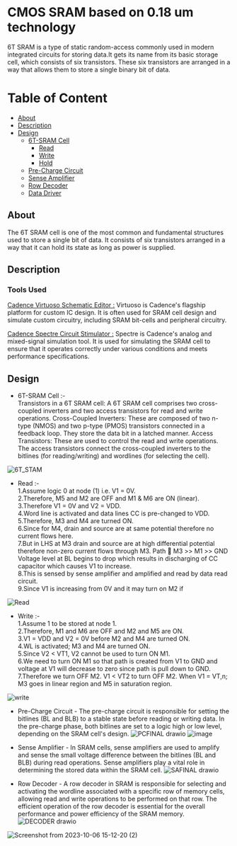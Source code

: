 # CMOS SRAM based on 0.18 um technology
6T SRAM is a type of static random-access commonly used in modern integrated circuits for storing data.It gets its name from its basic storage cell, which consists of six transistors. These six transistors are arranged in a way that allows them to store a single binary bit of data.

# Table of Content
- [About](#About)
- [Description](#Description) 
- [Design](#Design)
  - [6T-SRAM Cell](#6T-SRAM-Cell)
    -  [Read](#Read)
    -  [Write](#Write)
    -  [Hold](#Hold)
  - [Pre-Charge Circuit](#Pre-ChargeCircuit)
  - [Sense Amplifier](#sense-amplifier)
  - [Row Decoder](#Row-Decoder)
  - [Data Driver](#Data-Driver)

## About
The 6T SRAM cell is one of the most common and fundamental structures used to store a single bit of data. It consists of six transistors arranged in a way that  it can hold its state as long as power is supplied.

## Description
### Tools Used
[Cadence Virtuoso Schematic Editor :](https://www.cadence.com/en_US/home/tools/custom-ic-analog-rf-design/circuit-design/virtuoso-schematic-editor.html) Virtuoso is Cadence's flagship platform for custom IC design. It is often used for SRAM cell design and simulate custom circuitry, including SRAM bit-cells and peripheral circuitry.

[Cadence Spectre Circuit Stimulator :](https://www.cadence.com/en_US/home/tools/custom-ic-analog-rf-design/circuit-simulation/spectre-fmc-analysis.html?utm_campaign=Custom_Virtuoso_Studio_product_eu_google_search_june_2023&utm_source=google&utm_medium=search&utm_content=cdn_paid_media&utm_content=Circuit_Simulation&s_kwcid=AL!14272!3!662289232220!b!!g!!circuit%20simulation&gad=1&gclid=Cj0KCQjwpompBhDZARIsAFD_Fp8Z-SxLLihhZBFwTmCU69lX0z8FEUvoFW2uLaLdkUzkxbE_Gtb2_GUaAi4xEALw_wcB) Spectre is Cadence's analog and mixed-signal simulation tool. It is used for simulating the SRAM cell to ensure that it operates correctly under various conditions and meets performance specifications.


## Design
- 6T-SRAM Cell :-
<br> Transistors in a 6T SRAM cell: A 6T SRAM cell comprises two cross-coupled inverters and two access transistors for read and write operations.
Cross-Coupled Inverters: These are composed of two n-type (NMOS) and two p-type (PMOS) transistors connected in a feedback loop. They store the data bit in a      latched manner.
 Access Transistors: These are used to control the read and write operations. The access transistors connect the cross-coupled inverters to the bitlines (for       reading/writing) and wordlines (for selecting the cell).
 

    

![6T_STAM](https://github.com/Subha175/SRAM/assets/123578848/2110c37b-c0a0-4f65-8847-c8f29f71fee5)

- Read :-
 <br> 1.Assume logic 0 at node (1) i.e. V1 = 0V.
 <br> 2.Therefore, M5 and M2 are OFF and M1 & M6 are ON (linear).
 <br> 3.Therefore V1 = 0V and V2 = VDD.
 <br> 4.Word line is activated and data lines CC
is pre-changed to VDD.
 <br> 5.Therefore, M3 and M4 are turned ON.
 <br> 6.Since for M4, drain and source are at same potential therefore no current flows here.
 <br> 7.But in LHS at M3 drain and source are at high differential potential therefore non-zero current flows through M3. Path  M3 >> M1 >> GND
Voltage level at BL begins to drop which results in discharging of CC
capacitor which causes V1 to increase.
 <br> 8.This is sensed by sense amplifier and amplified and read by data read circuit.
 <br> 9.Since V1 is increasing from 0V and it may turn on M2 if 
  
![Read](https://github.com/Subha175/SRAM/assets/123578848/e28dd451-9c40-4231-aad7-27a1b2e80d29)

- Write :-
   <br> 1.Assume 1 to be stored at node 1.
   <br> 2.Therefore, M1 and M6 are OFF and M2 and M5 are ON.
   <br> 3.V1 = VDD and V2 = 0V before M2 and M4 are turned ON.
   <br> 4.WL is activated; M3 and M4 are turned ON.
   <br> 5.Since V2 < VT1, V2 cannot be used to turn ON M1.
   <br> 6.We need to turn ON M1 so that path is created from V1 to GND and voltage at V1 will decrease to zero since path is pull down to GND.
   <br> 7.Therefore we turn OFF M2. V1 < VT2 to turn OFF M2. When V1 = VT,n; M3 goes in linear region and M5 in saturation region.



![write](https://github.com/Subha175/SRAM/assets/123578848/69f31245-fee0-4549-914a-cd6e39699e50)


 

- Pre-Charge Circuit -
 The pre-charge circuit is responsible for setting the bitlines (BL and BLB) to a stable state before reading or writing data. In the pre-charge phase, both bitlines are set to a logic high or low level, depending on the SRAM cell's design.
![PCFINAL drawio](https://github.com/Subha175/SRAM/assets/123578848/28380285-89c0-443e-870a-033021312c4a)
![image](https://github.com/Subha175/SRAM/assets/123578848/20327be9-6d13-477f-8480-1c54bf670af3)



- Sense Amplifier -
In SRAM cells, sense amplifiers are used to amplify and sense the small voltage difference between the bitlines (BL and BLB) during read operations. Sense amplifiers play a vital role in determining the stored data within the SRAM cell.
![SAFINAL drawio](https://github.com/Subha175/SRAM/assets/123578848/864d1569-161c-414d-b71f-39e195edd017)





- Row Decoder -
A row decoder in SRAM is responsible for selecting and activating the wordline associated with a specific row of memory cells, allowing read and write operations to be performed on that row. The efficient operation of the row decoder is essential for the overall performance and power efficiency of the SRAM memory.
![DECODER drawio](https://github.com/Subha175/SRAM/assets/123578848/28dc0b06-c552-4b8d-b92a-155de9817f83)

![Screenshot from 2023-10-06 15-12-20 (2)](https://github.com/Subha175/SRAM/assets/123578848/04183ac3-8080-4dda-9091-da67748e78d3)



  






